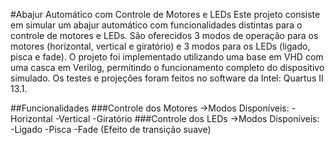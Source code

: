 #Abajur Automático com Controle de Motores e LEDs
Este projeto consiste em simular um abajur automático com funcionalidades distintas para o controle de motores e LEDs. São oferecidos 3 modos de operação para os motores (horizontal, vertical e giratório) e 3 modos para os LEDs (ligado, pisca e fade). O projeto foi implementado utilizando uma base em VHD com uma casca em Verilog, permitindo o funcionamento completo do dispositivo simulado. Os testes e projeções foram feitos no software da Intel: Quartus II 13.1.

##Funcionalidades
###Controle dos Motores
->Modos Disponíveis:
-Horizontal
-Vertical
-Giratório
###Controle dos LEDs
->Modos Disponíveis:
-Ligado
-Pisca
-Fade (Efeito de transição suave)
